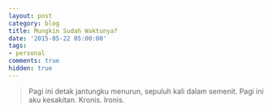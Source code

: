 ```yaml
---
layout: post
category: blog
title: Mungkin Sudah Waktunya?
date: '2015-05-22 05:00:00'
tags:
- personal
comments: true
hidden: true
---
```


> Pagi ini detak jantungku menurun, sepuluh kali dalam semenit. Pagi ini aku kesakitan. Kronis. Ironis.
